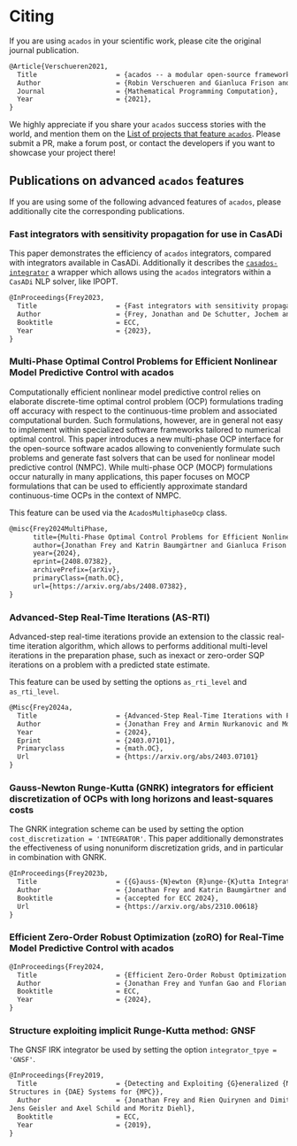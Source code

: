 # Citing
If you are using `acados` in your scientific work, please cite the original journal publication.

```latex
@Article{Verschueren2021,
  Title                    = {acados -- a modular open-source framework for fast embedded optimal control},
  Author                   = {Robin Verschueren and Gianluca Frison and Dimitris Kouzoupis and Jonathan Frey and Niels van Duijkeren and Andrea Zanelli and Branimir Novoselnik and Thivaharan Albin and Rien Quirynen and Moritz Diehl},
  Journal                  = {Mathematical Programming Computation},
  Year                     = {2021},
}
```

We highly appreciate if you share your `acados` success stories with the world, and mention them on the [List of projects that feature `acados`](../list_of_projects/index.md).
Please submit a PR, make a forum post, or contact the developers if you want to showcase your project there!

## Publications on advanced `acados` features
If you are using some of the following advanced features of `acados`, please additionally cite the corresponding publications.

### Fast integrators with sensitivity propagation for use in CasADi
This paper demonstrates the efficiency of `acados` integrators, compared with integrators available in CasADi.
Additionally it describes the [`casados-integrator`](https://github.com/FreyJo/casados-integrators) a wrapper which allows using the `acados` integrators within a `CasADi` NLP solver, like IPOPT.

```latex
@InProceedings{Frey2023,
  Title                    = {Fast integrators with sensitivity propagation for use in {C}as{AD}i},
  Author                   = {Frey, Jonathan and De Schutter, Jochem and Diehl, Moritz},
  Booktitle                = ECC,
  Year                     = {2023},
}
```

### Multi-Phase Optimal Control Problems for Efficient Nonlinear Model Predictive Control with acados
Computationally efficient nonlinear model predictive control relies on elaborate discrete-time optimal control problem (OCP) formulations trading off accuracy with respect to the continuous-time problem and associated computational burden. Such formulations, however, are in general not easy to implement within specialized software frameworks tailored to numerical optimal control. This paper introduces a new multi-phase OCP interface for the open-source software acados allowing to conveniently formulate such problems and generate fast solvers that can be used for nonlinear model predictive control (NMPC). While multi-phase OCP (MOCP) formulations occur naturally in many applications, this paper focuses on MOCP formulations that can be used to efficiently approximate standard continuous-time OCPs in the context of NMPC.


This feature can be used via the `AcadosMultiphaseOcp` class.


```latex
@misc{Frey2024MultiPhase,
      title={Multi-Phase Optimal Control Problems for Efficient Nonlinear Model Predictive Control with acados},
      author={Jonathan Frey and Katrin Baumgärtner and Gianluca Frison and Moritz Diehl},
      year={2024},
      eprint={2408.07382},
      archivePrefix={arXiv},
      primaryClass={math.OC},
      url={https://arxiv.org/abs/2408.07382},
}
```


### Advanced-Step Real-Time Iterations (AS-RTI)
Advanced-step real-time iterations provide an extension to the classic real-time iteration algorithm, which allows to performs additional multi-level iterations in the preparation phase, such as inexact or zero-order SQP iterations on a problem with a predicted state estimate.

This feature can be used by setting the options `as_rti_level` and `as_rti_level`.

```latex
@Misc{Frey2024a,
  Title                    = {Advanced-Step Real-Time Iterations with Four Levels -- New Error Bounds and Fast Implementation in acados},
  Author                   = {Jonathan Frey and Armin Nurkanovic and Moritz Diehl},
  Year                     = {2024},
  Eprint                   = {2403.07101},
  Primaryclass             = {math.OC},
  Url                      = {https://arxiv.org/abs/2403.07101}
}
```

### Gauss-Newton Runge-Kutta (GNRK) integrators for efficient discretization of OCPs with long horizons and least-squares costs

The GNRK integration scheme can be used by setting the option `cost_discretization = 'INTEGRATOR'`.
This paper additionally demonstrates the effectiveness of using nonuniform discretization grids, and in particular in combination with GNRK.
```latex
@InProceedings{Frey2023b,
  Title                    = {{G}auss-{N}ewton {R}unge-{K}utta Integration for Efficient Discretization of Optimal Control Problems with Long Horizons and Least-Squares Costs},
  Author                   = {Jonathan Frey and Katrin Baumgärtner and Moritz Diehl},
  Booktitle                = {accepted for ECC 2024},
  Url                      = {https://arxiv.org/abs/2310.00618}
}
```

### Efficient Zero-Order Robust Optimization (zoRO) for Real-Time Model Predictive Control with acados
```latex
@InProceedings{Frey2024,
  Title                    = {Efficient Zero-Order Robust Optimization for Real-Time Model Predictive Control with acados},
  Author                   = {Jonathan Frey and Yunfan Gao and Florian Messerer and Amon Lahr and Melanie N Zeilinger and Moritz Diehl},
  Booktitle                = ECC,
  Year                     = {2024},
}
```

### Structure exploiting implicit Runge-Kutta method: GNSF
The GNSF IRK integrator be used by setting the option `integrator_tpye = 'GNSF'`.
```latex
@InProceedings{Frey2019,
  Title                    = {Detecting and Exploiting {G}eneralized {N}onlinear {S}tatic {F}eedback
Structures in {DAE} Systems for {MPC}},
  Author                   = {Jonathan Frey and Rien Quirynen and Dimitris Kouzoupis and Gianluca Frison and
Jens Geisler and Axel Schild and Moritz Diehl},
  Booktitle                = ECC,
  Year                     = {2019},
}
```
